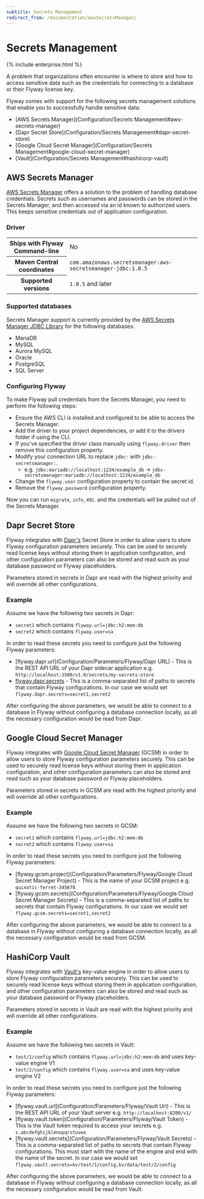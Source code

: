 ```yaml
---
subtitle: Secrets Management
redirect_from: /documentation/awsSecretsManager/
---
```

# Secrets Management
{% include enterprise.html %}

A problem that organizations often encounter is where to store and how to access sensitive data such as the credentials for connecting to a database or their Flyway license key.

Flyway comes with support for the following secrets management solutions that enable you to successfully handle sensitive data:

- [AWS Secrets Manager](Configuration/Secrets Management#aws-secrets-manager)
- [Dapr Secret Store](Configuration/Secrets Management#dapr-secret-store)
- [Google Cloud Secret Manager](Configuration/Secrets Management#google-cloud-secret-manager)
- [Vault](Configuration/Secrets Management#hashicorp-vault)

## AWS Secrets Manager

[AWS Secrets Manager](https://aws.amazon.com/secrets-manager) offers a solution to the problem of handling database credentials. Secrets such as usernames and passwords can be stored in the Secrets Manager, and then accessed via an id known to authorized users. This keeps sensitive credentials out of application configuration.

### Driver
<table class="table">
<tr>
<th>Ships with Flyway Command-line</th>
<td>No</td>
</tr>
<tr>
<th>Maven Central coordinates</th>
<td><code>com.amazonaws.secretsmanager:aws-secretsmanager-jdbc:1.0.5</code></td>
</tr>
<tr>
<th>Supported versions</th>
<td><code>1.0.5</code> and later</td>
</tr>
</table>

### Supported databases
Secrets Manager support is currently provided by the [AWS Secrets Manager JDBC Library](https://github.com/aws/aws-secretsmanager-jdbc) for the following databases:
- MariaDB
- MySQL
- Aurora MySQL
- Oracle
- PostgreSQL
- SQL Server

### Configuring Flyway
To make Flyway pull credentials from the Secrets Manager, you need to perform the following steps:
- Ensure the AWS CLI is installed and configured to be able to access the Secrets Manager.
- Add the driver to your project dependencies, or add it to the drivers folder if using the CLI.
- If you've specified the driver class manually using `flyway.driver` then remove this configuration property.
- Modify your connection URL to replace `jdbc:` with `jdbc-secretsmanager:`.
  - e.g. `jdbc:mariadb://localhost:1234/example_db` -> `jdbc-secretsmanager:mariadb://localhost:1234/example_db`
- Change the `flyway.user` configuration property to contain the secret id.
- Remove the `flyway.password` configuration property.

Now you can run `migrate`, `info`, etc. and the credentials will be pulled out of the Secrets Manager.

## Dapr Secret Store

Flyway integrates with [Dapr's](https://docs.dapr.io/developing-applications/building-blocks/secrets/secrets-overview/) Secret Store in order to allow users to store Flyway configuration parameters securely. This can be used to securely read license keys without storing them in application configuration, and other configuration parameters can also be stored and read such as your database password or Flyway placeholders.

Parameters stored in secrets in Dapr are read with the highest priority and will override all other configurations.

### Example

Assume we have the following two secrets in Dapr:
- `secret1` which contains `flyway.url=jdbc:h2:mem:db`
- `secret2` which contains `flyway.user=sa`

In order to read these secrets you need to configure just the following Flyway parameters:
- [flyway.dapr.url](Configuration/Parameters/Flyway/Dapr URL) - This is the REST API URL of your Dapr sidecar application e.g. `http://localhost:3500/v1.0/secrets/my-secrets-store`
- [flyway.dapr.secrets](configuration/parameters/Flyway/dapr-secrets) - This is a comma-separated list of paths to secrets that contain Flyway configurations. In our case we would set `flyway.dapr.secrets=secret1,secret2`

After configuring the above parameters, we would be able to connect to a database in Flyway without configuring a database connection locally, as all the necessary configuration would be read from Dapr.

## Google Cloud Secret Manager

Flyway integrates with [Google Cloud Secret Manager](https://cloud.google.com/secret-manager/) (GCSM) in order to allow users to store Flyway configuration parameters securely. This can be used to securely read license keys without storing them in application configuration, and other configuration parameters can also be stored and read such as your database password or Flyway placeholders.

Parameters stored in secrets in GCSM are read with the highest priority and will override all other configurations.

### Example

Assume we have the following two secrets in GCSM:
- `secret1` which contains `flyway.url=jdbc:h2:mem:db`
- `secret2` which contains `flyway.user=sa`

In order to read these secrets you need to configure just the following Flyway parameters:
- [flyway.gcsm.project](Configuration/Parameters/Flyway/Google Cloud Secret Manager Project) - This is the name of your GCSM project e.g. `quixotic-ferret-345678`
- [flyway.gcsm.secrets](Configuration/Parameters/Flyway/Google Cloud Secret Manager Secrets) - This is a comma-separated list of paths to secrets that contain Flyway configurations. In our case we would set `flyway.gcsm.secrets=secret1,secret2`

After configuring the above parameters, we would be able to connect to a database in Flyway without configuring a database connection locally, as all the necessary configuration would be read from GCSM.

## HashiCorp Vault

Flyway integrates with [Vault's](https://www.vaultproject.io/) key-value engine in order to allow users to store Flyway configuration parameters securely. This can be used to securely read license keys without storing them in application configuration, and other configuration parameters can also be stored and read such as your database password or Flyway placeholders.

Parameters stored in secrets in Vault are read with the highest priority and will override all other configurations.

### Example

Assume we have the following two secrets in Vault:
- `test/1/config` which contains `flyway.url=jdbc:h2:mem:db` and uses key-value engine V1
- `test/2/config` which contains `flyway.user=sa` and uses key-value engine V2

In order to read these secrets you need to configure just the following Flyway parameters:
- [flyway.vault.url](Configuration/Parameters/Flyway/Vault Url) - This is the REST API URL of your Vault server e.g. `http://localhost:8200/v1/`
- [flyway.vault.token](Configuration/Parameters/Flyway/Vault Token) - This is the Vault token required to access your secrets e.g. `s.abcdefghijklmnopqrstuvwx`
- [flyway.vault.secrets](Configuration/Parameters/Flyway/Vault Secrets) - This is a comma-separated list of paths to secrets that contain Flyway configurations. This must start with the name of the engine and end with the name of the secret. In our case we would set `flyway.vault.secrets=kv/test/1/config,kv/data/test/2/config`

After configuring the above parameters, we would be able to connect to a database in Flyway without configuring a database connection locally, as all the necessary configuration would be read from Vault.
